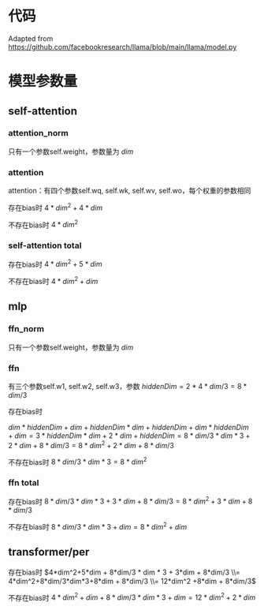 # 代码
Adapted from https://github.com/facebookresearch/llama/blob/main/llama/model.py

# 模型参数量
## self-attention
### attention_norm
只有一个参数self.weight，参数量为 $dim$
### attention
attention：有四个参数self.wq, self.wk, self.wv, self.wo，每个权重的参数相同

存在bias时  $`4*dim^2+4*dim`$  

不存在bias时 $`4*dim^2`$ 

### self-attention total
存在bias时 $`4*dim^2+5*dim`$ 

不存在bias时 $`4*dim^2+dim`$
## mlp
### ffn_norm
只有一个参数self.weight，参数量为 $dim$
### ffn
有三个参数self.w1, self.w2, self.w3，参数 $`hiddenDim=2*4*dim/3=8*dim/3`$ 

存在bias时 

$`dim * hiddenDim + dim + hiddenDim * dim + hiddenDim + dim * hiddenDim + dim = 3*hiddenDim*dim + 2*dim + hiddenDim = 8*dim/3 * dim *3+ 2*dim + 8*dim/3 = 8*dim^2 + 2*dim + 8*dim/3`$

不存在bias时 $` 8*dim/3 * dim * 3 = 8*dim^2`$

### ffn total
存在bias时 $`8*dim/3 * dim * 3 + 3*dim + 8*dim/3 = 8*dim^2 + 3*dim + 8*dim/3`$

不存在bias时 $` 8*dim/3 * dim * 3 + dim = 8*dim^2 + dim `$

## transformer/per
存在bias时 
$`4*dim^2+5*dim + 8*dim/3 * dim * 3 + 3*dim + 8*dim/3 \\= 4*dim^2+8*dim/3*dim*3+8*dim + 8*dim/3 \\= 12*dim^2 +8*dim + 8*dim/3`$

不存在bias时 $` 4*dim^2+dim + 8*dim/3 * dim * 3 + dim = 12*dim^2+2*dim `$







